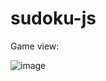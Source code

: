 # sudoku-js
Game view:





![image](https://github.com/P0lSanz/sudoku-js/assets/139069057/37c88bfe-9e33-4bd0-aaed-ecdbdf7c5ee8)
